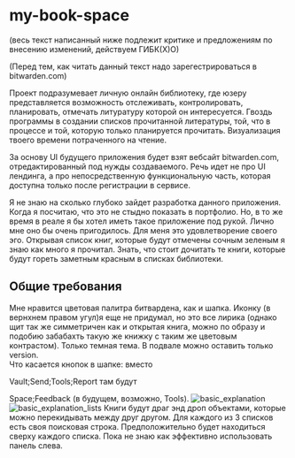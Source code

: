 # my-book-space
(весь текст написанный ниже подлежит критике и предложениям по внесению изменений, действуем ГИБК(Х)О) 

(Перед тем, как читать данный текст надо зарегестрироваться в bitwarden.com) 

Проект подразумевает личную онлайн библиотеку, где юзеру представляется возможность отслеживать, контролировать, планировать, отмечать литуратуру которой он интересуется. Гвоздь программы в создании списков прочитанной литературы, той, что в процессе и той, которую только планируется прочитать. Визуализация твоего времени потраченного на чтение.

За основу UI будущего приложения будет взят вебсайт bitwarden.com, отредактированный под нужды создаваемого. Речь идет не про UI лендинга, а про непосредственную функциональную часть, которая доступна только после регистрации в сервисе. 

Я не знаю на сколько глубоко зайдет разработка данного приложения. Когда я посчитаю, что это не стыдно показать в портфолио. Но, в то же время в реале я бы хотел иметь такое приложение под рукой. Лично мне оно бы очень пригодилось. Для меня это удовлетворение своего эго. Открывая список книг, которые будут отмечены сочным зеленым я знаю как много я прочитал. Знать, что стоит дочитать те книги, которые будут гореть заметным красным в списках библиотеки. 

 ## Общие требования 

Мне нравится цветовая палитра битвардена, как и шапка. Иконку (в вернхнем правом угул)я еще не придумал, но это все лирика (однако щит так же симметричен как и открытая книга, можно по образу и подобию забабахть такую же книжку с таким же цветовым контрастом). Только темная тема. В подвале можно оставить только version.  
	 Что касается кнопок в шапке: вместо  

Vault;Send;Tools;Report там будут  

Space;Feedback (в будущем, возможно, Tools). 
![basic_explanation](https://user-images.githubusercontent.com/95850699/177854053-c9b917f4-0fb2-42dd-a16f-0b4c576dda50.png)
![basic_explanation_lists](https://user-images.githubusercontent.com/95850699/177854068-a5e86162-442a-4aee-98f3-0e6128391107.png)
Книги будут драг энд дроп объектами, которые можно перекидывать между друг другом. Для каждого из 3 списков есть своя поисковая строка. Предположительно будет находиться сверху каждого списка.
Пока не знаю как эффективно использовать панель слева. 
